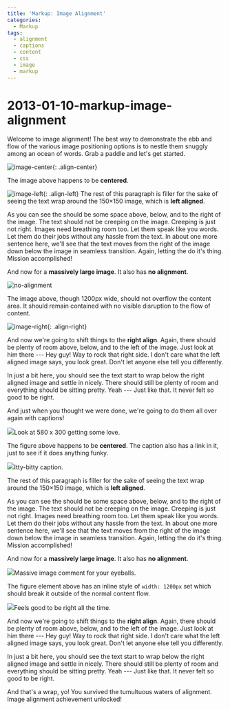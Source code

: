 ```yaml
---
title: 'Markup: Image Alignment'
categories:
  - Markup
tags:
  - alignment
  - captions
  - content
  - css
  - image
  - markup
---
```


# 2013-01-10-markup-image-alignment

Welcome to image alignment! The best way to demonstrate the ebb and flow of the various image positioning options is to nestle them snuggly among an ocean of words. Grab a paddle and let's get started.

![image-center](https://github.com/eyw015/Oculus-Net-for-China/tree/2ba99564d79f651cb996c64aea9ca0fa00c344df/test/_posts/%7B%7B%20site.url%20%7D%7D%7B%7B%20site.baseurl%20%7D%7D/assets/images/image-alignment-580x300.jpg){: .align-center}

The image above happens to be **centered**.

![image-left](https://github.com/eyw015/Oculus-Net-for-China/tree/2ba99564d79f651cb996c64aea9ca0fa00c344df/test/_posts/%7B%7B%20site.url%20%7D%7D%7B%7B%20site.baseurl%20%7D%7D/assets/images/image-alignment-150x150.jpg){: .align-left} The rest of this paragraph is filler for the sake of seeing the text wrap around the 150×150 image, which is **left aligned**.

As you can see the should be some space above, below, and to the right of the image. The text should not be creeping on the image. Creeping is just not right. Images need breathing room too. Let them speak like you words. Let them do their jobs without any hassle from the text. In about one more sentence here, we'll see that the text moves from the right of the image down below the image in seamless transition. Again, letting the do it's thing. Mission accomplished!

And now for a **massively large image**. It also has **no alignment**.

![no-alignment](https://github.com/eyw015/Oculus-Net-for-China/tree/2ba99564d79f651cb996c64aea9ca0fa00c344df/test/_posts/%7B%7B%20site.url%20%7D%7D%7B%7B%20site.baseurl%20%7D%7D/assets/images/image-alignment-1200x4002.jpg)

The image above, though 1200px wide, should not overflow the content area. It should remain contained with no visible disruption to the flow of content.

![image-right](https://github.com/eyw015/Oculus-Net-for-China/tree/2ba99564d79f651cb996c64aea9ca0fa00c344df/test/_posts/%7B%7B%20site.url%20%7D%7D%7B%7B%20site.baseurl%20%7D%7D/assets/images/image-alignment-300x200.jpg){: .align-right}

And now we're going to shift things to the **right align**. Again, there should be plenty of room above, below, and to the left of the image. Just look at him there --- Hey guy! Way to rock that right side. I don't care what the left aligned image says, you look great. Don't let anyone else tell you differently.

In just a bit here, you should see the text start to wrap below the right aligned image and settle in nicely. There should still be plenty of room and everything should be sitting pretty. Yeah --- Just like that. It never felt so good to be right.

And just when you thought we were done, we're going to do them all over again with captions!

 ![](https://github.com/eyw015/Oculus-Net-for-China/tree/2ba99564d79f651cb996c64aea9ca0fa00c344df/test/_posts/%7B%7B%20site.url%20%7D%7D%7B%7B%20site.baseurl%20%7D%7D/assets/images/image-alignment-580x300.jpg)Look at 580 x 300 getting some love.

The figure above happens to be **centered**. The caption also has a link in it, just to see if it does anything funky.

 ![](https://github.com/eyw015/Oculus-Net-for-China/tree/2ba99564d79f651cb996c64aea9ca0fa00c344df/test/_posts/%7B%7B%20site.url%20%7D%7D%7B%7B%20site.baseurl%20%7D%7D/assets/images/image-alignment-150x150.jpg)Itty-bitty caption.

The rest of this paragraph is filler for the sake of seeing the text wrap around the 150×150 image, which is **left aligned**.

As you can see the should be some space above, below, and to the right of the image. The text should not be creeping on the image. Creeping is just not right. Images need breathing room too. Let them speak like you words. Let them do their jobs without any hassle from the text. In about one more sentence here, we'll see that the text moves from the right of the image down below the image in seamless transition. Again, letting the do it's thing. Mission accomplished!

And now for a **massively large image**. It also has **no alignment**.

 ![](https://github.com/eyw015/Oculus-Net-for-China/tree/2ba99564d79f651cb996c64aea9ca0fa00c344df/test/_posts/%7B%7B%20site.url%20%7D%7D%7B%7B%20site.baseurl%20%7D%7D/assets/images/image-alignment-1200x4002.jpg)Massive image comment for your eyeballs.

The figure element above has an inline style of `width: 1200px` set which should break it outside of the normal content flow.

 ![](https://github.com/eyw015/Oculus-Net-for-China/tree/2ba99564d79f651cb996c64aea9ca0fa00c344df/test/_posts/%7B%7B%20site.url%20%7D%7D%7B%7B%20site.baseurl%20%7D%7D/assets/images/image-alignment-300x200.jpg)Feels good to be right all the time.

And now we're going to shift things to the **right align**. Again, there should be plenty of room above, below, and to the left of the image. Just look at him there --- Hey guy! Way to rock that right side. I don't care what the left aligned image says, you look great. Don't let anyone else tell you differently.

In just a bit here, you should see the text start to wrap below the right aligned image and settle in nicely. There should still be plenty of room and everything should be sitting pretty. Yeah --- Just like that. It never felt so good to be right.

And that's a wrap, yo! You survived the tumultuous waters of alignment. Image alignment achievement unlocked!

